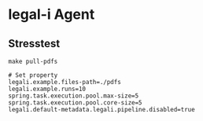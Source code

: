 # legal-i Agent

## Stresstest

```
make pull-pdfs

# Set property
legali.example.files-path=./pdfs
legali.example.runs=10
spring.task.execution.pool.max-size=5
spring.task.execution.pool.core-size=5
legali.default-metadata.legali.pipeline.disabled=true
```